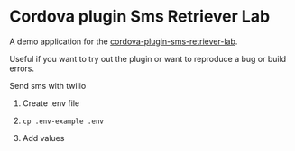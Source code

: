 # Cordova plugin Sms Retriever Lab

A demo application for the [cordova-plugin-sms-retriever-lab](https://github.com/MaximBelov/cordova-plugin-sms-retriever).

Useful if you want to try out the plugin or want to reproduce a bug or build errors.

Send sms with twilio

1. Create .env file

1. `cp .env-example .env`

1. Add values 
